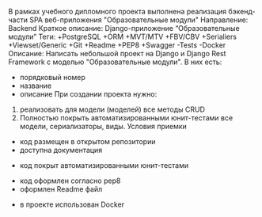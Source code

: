В рамках учебного дипломного проекта выполнена реализация бэкенд-части SPA веб-приложения "Образовательные модули"
Направление: Backend
Краткое описание: Django-приложение “Образовательные модули”
Теги:
+PostgreSQL
+ORM
+MVT/MTV
+FBV/CBV
+Serialiers
+Viewset/Generic
+Git
+Readme
+PEP8
+Swagger
-Tests
-Docker
Описание: Написать небольшой проект на Django и Django Rest Framework с моделью "Образовательные модули". 
В них есть:
- порядковый номер
- название
- описание
При создании проекта нужно:
1. реализовать для модели (моделей) все методы CRUD
2. Полностью покрыть автоматизированными юнит-тестами все модели, сериализаторы, виды.
Условия приемки
+ код размещен в открытом репозитории
+ доступна документация
- код покрыт автоматизированными юнит-тестами
+ код оформлен согласно pep8
+ оформлен Readme файл
- в проекте использован Docker